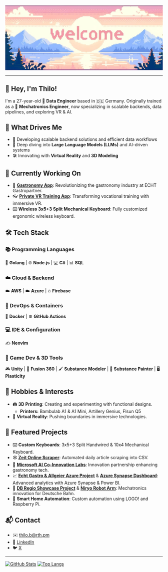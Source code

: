 ![header](header.jpg)


---

## 👋 Hey, I'm Thilo!

I'm a 27-year-old 🧙 **Data Engineer** based in 🇩🇪 Germany. Originally trained as a 🤖 **Mechatronics Engineer**, now specializing in scalable backends, data pipelines, and exploring VR & AI.

## 🎯 What Drives Me

- 🚀 Developing scalable backend solutions and efficient data workflows
- 🤖 Deep diving into **Large Language Models (LLMs)** and AI-driven systems
- 🛠️ Innovating with **Virtual Reality** and **3D Modeling**

## 🌟 Currently Working On

- 📱 [**Gastronomy App**](https://echt-gastropartner.de/app/): Revolutionizing the gastronomy industry at ECHT Gastropartner.
- 👓 [**Private VR Training App**](https://slickcomm.de/): Transforming vocational training with immersive VR.
- ⌨️ **Wireless 3x5+3 Split Mechanical Keyboard**: Fully customized ergonomic wireless keyboard.

## 🛠️ Tech Stack

### 📚 Programming Languages  
🐹 **Golang** | 🌐 **Node.js** | 💻 **C#** | 📊 **SQL**

### ☁️ Cloud & Backend  
☁️ **AWS** | ☁️ **Azure** | 🔥 **Firebase**

### 🚢 DevOps & Containers  
🐳 **Docker** | ⚙️ **GitHub Actions**

### 💻 IDE & Configuration  
✍️ **Neovim**

### 🎨 Game Dev & 3D Tools  
🎮 **Unity** | 🔧 **Fusion 360** | 🖌️ **Substance Modeler** | 🎨 **Substance Painter** | 🖥️ **Plasticity**

## 🎨 Hobbies & Interests

- 🖨️ **3D Printing**: Creating and experimenting with functional designs.
  - **Printers:** Bambulab A1 & A1 Mini, Artillery Genius, Flsun Q5
- 🥽 **Virtual Reality**: Pushing boundaries in immersive technologies.

## 📂 Featured Projects

- ⌨️ **Custom Keyboards**: 3x5+3 Split Handwired & 10x4 Mechanical Keyboard.
- 🕸️ [**Zeit Online Scraper**](https://github.com/thilob97/ZeitScraper): Automated daily article scraping into CSV.
- 📎 [**Microsoft AI Co-Innovation Labs**](https://echt-gastropartner.de/blog/microsoft-ai-co-innovation-labs-echt-gastro-partner/): Innovation partnership enhancing gastronomy tech.
- 📈 [**Echt Gastro & Allgeier Azure Project**](https://ms-f1-sites-03-ea.azurewebsites.net/en-hk/story/1559617001731842612-echtgastro-allgeier-azure-en) & [**Azure Synapse Dashboard**](https://www.allgeier.ch/kunden/dashboard-von-echt-gastro-partner-auf-basis-von-azure-synapse-analytics/): Advanced analytics with Azure Synapse & Power BI.
- 🤖 [**DB Regio Showcase Project**](https://www.dbregio-berlin-brandenburg.de/db-regio-no/aktuelles/punkt3/Ein-Vorzeigeprojekt-als-Abschlussarbeit-6039272) & [**Niryo Robot Arm**](https://www.generationrobots.com/blog/de/deutsche-bahn-niryo-roboterarm/?srsltid=AfmBOoq1U_m-iJNpMhbZxMyBKZWpX2IBaOT51f5kbg_vJhmnRDa68UMx): Mechatronics innovation for Deutsche Bahn.
- 🏡 **Smart Home Automation**: Custom automation using LOGO! and Raspberry Pi.

## 📬 Contact

- ✉️ [thilo.b@rth.pm](mailto:thilo.b@rth.pm)
- 🔗 [LinkedIn](https://www.linkedin.com/in/thilo-barth-b8b450201/)
- 🐦 [X](https://x.com/theEl_ric)

---

[![GitHub Stats](https://github-readme-stats.vercel.app/api?username=thilob97&show_icons=true&theme=vue)](https://github.com/thilob97) [![Top Langs](https://github-readme-stats.vercel.app/api/top-langs/?username=thilob97&layout=compact&theme=vue)](https://github.com/thilob97)
